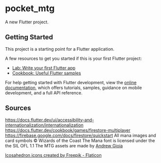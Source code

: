# pocket_mtg

A new Flutter project.

## Getting Started

This project is a starting point for a Flutter application.

A few resources to get you started if this is your first Flutter project:

- [Lab: Write your first Flutter app](https://docs.flutter.dev/get-started/codelab)
- [Cookbook: Useful Flutter samples](https://docs.flutter.dev/cookbook)

For help getting started with Flutter development, view the
[online documentation](https://docs.flutter.dev/), which offers tutorials,
samples, guidance on mobile development, and a full API reference.

## Sources
https://docs.flutter.dev/ui/accessibility-and-internationalization/internationalization
https://docs.flutter.dev/cookbook/games/firestore-multiplayer
https://firebase.google.com/docs/firestore/quickstart
All mana images and card symbols © Wizards of the Coast
The Mana font is licensed under the the SIL OFL 1.1
The MTG assets are made by [Andrew Gioia](http://mana.andrewgioia.com/index.html)

<a href="https://www.flaticon.com/free-icons/icosahedron" title="icosahedron icons">Icosahedron icons created by Freepik - Flaticon</a>